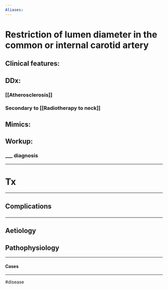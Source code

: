 ```yaml
---
Aliases:
---
```

# Restriction of lumen diameter in the common or internal carotid artery
## Clinical features:
###
## DDx:
### [[Atherosclerosis]]
### Secondary to [[Radiotherapy to neck]]
## Mimics:
###
## Workup:
### ___ diagnosis
---
# Tx

---
## Complications
###

---
## Aetiology
## Pathophysiology

---
#### Cases


---
#disease 